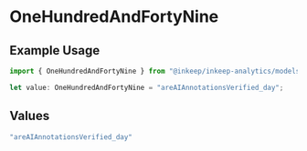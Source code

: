 # OneHundredAndFortyNine

## Example Usage

```typescript
import { OneHundredAndFortyNine } from "@inkeep/inkeep-analytics/models/operations";

let value: OneHundredAndFortyNine = "areAIAnnotationsVerified_day";
```

## Values

```typescript
"areAIAnnotationsVerified_day"
```